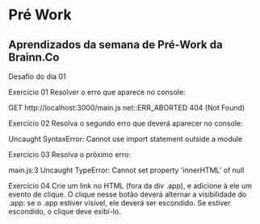# Pré Work
## Aprendizados da semana de Pré-Work da Brainn.Co

Desafio do dia 01

Exercício 01
Resolver o erro que aparece no console:

GET http://localhost:3000/main.js net::ERR_ABORTED 404 (Not Found)

Exercício 02
Resolva o segundo erro que deverá aparecer no console:

Uncaught SyntaxError: Cannot use import statement outside a module

Exercício 03
Resolva o próximo erro:

main.js:3 Uncaught TypeError: Cannot set property 'innerHTML' of null

Exercício 04
Crie um link no HTML (fora da div .app), e adicione à ele um evento de clique. O clique nesse botão deverá alternar a visibilidade do .app: se o .app estiver visível, ele deverá ser escondido. Se estiver escondido, o clique deve exibí-lo.

